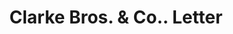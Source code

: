 ---
doi: 10.7916/D8960VJD
date_other: '1901'
date_other_textual: '1901'
form: correspondence
genre:
- Letters (correspondence)
name:
- Clarke Bros. & Co.
object_in_context_url: https://biggert.cul.columbia.edu/items/view/ave_biggert_00266
subject_hierarchical_geographic:
- Peoria, Illinois, United States
subject_name:
- Clarke Bros. & Co.
title: Clarke Bros. & Co.. Letter
sort_title: Clarke Bros. & Co.. Letter
call_number: ave_biggert_00266
coordinates:
- 40.72083333333334,-89.60944444444443
pid: ave_biggert_00266
identifiers: ave_biggert_00266
thumbnail: https://derivativo-3.library.columbia.edu/iiif/2/ldpd:344235/full/!256,256/0/native.jpg
permalink: "/items/ave_biggert_00266/"
layout: iiif-image-page
---